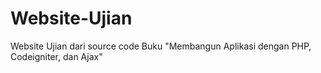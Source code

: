 # Website-Ujian
Website Ujian dari source code Buku "Membangun Aplikasi dengan PHP, Codeigniter, dan Ajax"
